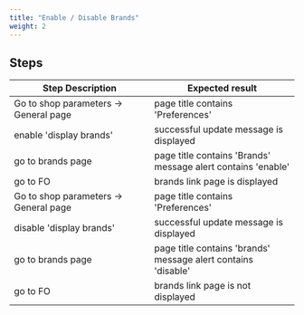 ```yaml
---
title: "Enable / Disable Brands"
weight: 2
---
```

## Steps
| Step Description | Expected result |
| ----- | ----- |
| Go to shop parameters -> General page | page title contains 'Preferences' |
| enable 'display brands' | successful update message is displayed |
| go to brands page | page title contains 'Brands'<br>message alert contains 'enable' |
| go to FO | brands link page is displayed |
| Go to shop parameters -> General page | page title contains 'Preferences' |
| disable 'display brands' | successful update message is displayed |
| go to brands page | page title contains 'brands'<br>message alert contains 'disable' |
| go to FO | brands link page is not displayed |
